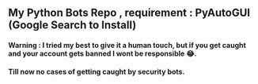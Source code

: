 ## My Python Bots Repo , requirement : PyAutoGUI (Google Search to Install)
#### Warning : I tried my best to give it a human touch, but if you get caught and your account gets banned I wont be responsible 😂.
#### Till now no cases of getting caught by security bots.

